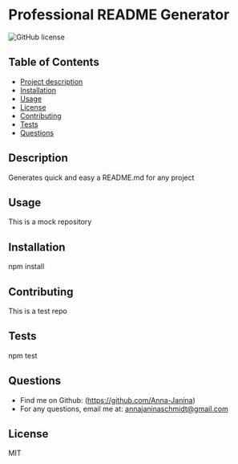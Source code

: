 
# Professional README Generator

![GitHub license](https://img.shields.io/badge/license-MIT-blue.svg)


## Table of Contents
- [Project description](#Description)
- [Installation](#Installation)
- [Usage](#Usage)
- [License](#License)
- [Contributing](#Contributing)
- [Tests](#Tests)
- [Questions](#Questions)

## Description
Generates quick and easy a README.md for any project

## Usage
This is a mock repository

## Installation
npm install

## Contributing
This is a test repo

## Tests
npm test

## Questions
- Find me on Github: (https://github.com/Anna-Janina)
- For any questions, email me at: annajaninaschmidt@gmail.com

## License
MIT

